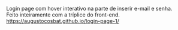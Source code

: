 Login page com hover interativo na parte de inserir e-mail e senha. <br/>
Feito inteiramente com a tríplice do front-end. <br/>
https://augustocosbat.github.io/login-page-1/
